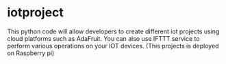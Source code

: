 # iotproject
This python code will allow developers to create different iot projects using cloud platforms such as AdaFruit.
You can also use IFTTT service to perform various operations on your IOT devices. (This projects is deployed on Raspberry pi)
